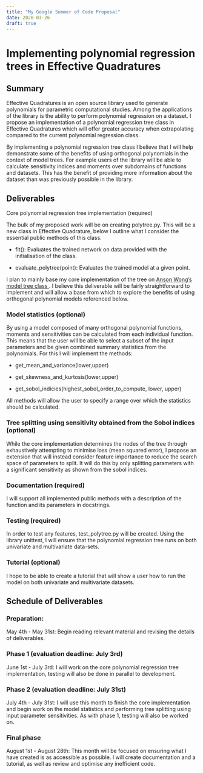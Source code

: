 ```yaml
---
title: "My Google Summer of Code Proposal"
date: 2020-03-26
draft: true
---
```


# Implementing polynomial regression trees in Effective Quadratures
## Summary
Effective Quadratures is an open source library used to generate polynomials for parametric computational studies. Among the applications of the library is the ability to perform polynomial regression on a dataset. I propose an implementation of a polynomial regression tree class in Effective Quadratures which will offer greater accuracy when extrapolating compared to the current polynomial regression class.


By implementing a polynomial regression tree class I believe that I will help demonstrate some of the benefits of using orthogonal polynomials in the context of model trees. For example users of the library will be able to calculate sensitivity indices and moments over subdomains of functions and datasets. This has the benefit of providing more information about the dataset than was previously possible in the library.

  

## Deliverables

Core polynomial regression tree implementation (required)

The bulk of my proposed work will be on creating polytree.py. This will be a new class in Effective Quadrature, below I outline what I consider the essential public methods of this class.

-   fit(): Evaluates the trained network on data provided with the initialisation of the class.
    
-   evaluate_polytree(point): Evaluates the trained model at a given point.
    

I plan to mainly base my core implementation of the tree on [Anson Wong’s model tree class ](https://github.com/ankonzoid/LearningX/blob/master/advanced_ML/model_tree/src/ModelTree.py). I believe this deliverable will be fairly straightforward to implement and will allow a base from which to explore the benefits of using orthogonal polynomial models referenced below.

### Model statistics (optional)

By using a model composed of many orthogonal polynomial functions, moments and sensitivities can be calculated from each individual function. This means that the user will be able to select a subset of the input parameters and be given combined summary statistics from the polynomials. For this I will implement the methods:

-   get_mean_and_variance(lower,upper)
    
-   get_skewness_and_kurtosis(lower,upper)
    
-   get_sobol_indicies(highest_sobol_order_to_compute, lower, upper)
    

All methods will allow the user to specify a range over which the statistics should be calculated.


### Tree splitting using sensitivity obtained from the Sobol indices (optional)

While the core implementation determines the nodes of the tree through exhaustively attempting to minimise loss (mean squared error), I propose an extension that will instead consider feature importance to reduce the search space of parameters to split. It will do this by only splitting parameters with a significant sensitivity as shown from the sobol indices.

### Documentation (required)

I will support all implemented public methods with a description of the function and its parameters in docstrings.
  

### Testing (required)

In order to test any features, test_polytree.py will be created. Using the library unittest, I will ensure that the polynomial regression tree runs on both univariate and multivariate data-sets.

  

### Tutorial (optional)

I hope to be able to create a tutorial that will show a user how to run the model on both univariate and multivariate datasets.

## Schedule of Deliverables

### Preparation:

May 4th - May 31st: Begin reading relevant material and revising the details of deliverables.

### Phase 1 (evaluation deadline: July 3rd)

June 1st - July 3rd: I will work on the core polynomial regression tree implementation, testing will also be done in parallel to development.

### Phase 2 (evaluation deadline: July 31st)

July 4th - July 31st: I will use this month to finish the core implementation and begin work on the model statistics and performing tree splitting using input parameter sensitivities. As with phase 1, testing will also be worked on.

  

### Final phase

August 1st - August 28th: This month will be focused on ensuring what I have created is as accessible as possible. I will create documentation and a tutorial, as well as review and optimise any inefficient code.
